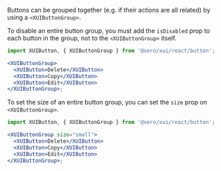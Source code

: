 Buttons can be grouped together (e.g. if their actions are all related) by using a `<XUIButtonGroup>`.

To disable an entire button group, you must add the `isDisabled` prop to each button in the group, not to the `<XUIButtonGroup>` itself.

```jsx harmony
import XUIButton, { XUIButtonGroup } from '@xero/xui/react/button';

<XUIButtonGroup>
  <XUIButton>Delete</XUIButton>
  <XUIButton>Copy</XUIButton>
  <XUIButton>Edit</XUIButton>
</XUIButtonGroup>;
```

To set the size of an entire button group, you can set the `size` prop on `<XUIButtonGroup>`.

```jsx harmony
import XUIButton, { XUIButtonGroup } from '@xero/xui/react/button';

<XUIButtonGroup size="small">
  <XUIButton>Delete</XUIButton>
  <XUIButton>Copy</XUIButton>
  <XUIButton>Edit</XUIButton>
</XUIButtonGroup>;
```

